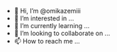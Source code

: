 - 👋 Hi, I’m @omikazemiii
- 👀 I’m interested in ...
- 🌱 I’m currently learning ...
- 💞️ I’m looking to collaborate on ...
- 📫 How to reach me ...

<!---
omikazemiii/omikazemiii is a ✨ special ✨ repository because its `README.md` (this file) appears on your GitHub profile.
You can click the Preview link to take a look at your changes.
--->
